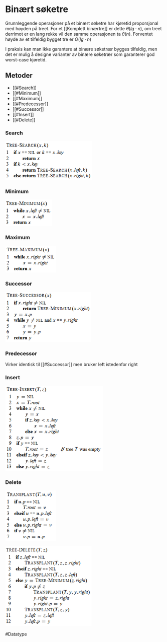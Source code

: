 # Binært søketre
Grunnleggende operasjoner på et binært søketre har kjøretid proporsjonal
med høyden på treet.
For et [[Komplett binærtre]] er dette $\theta(lg\cdot n)$, om treet derrimot 
er en lang rekke vil den samme operasjonen ta $\theta(n)$.
Forventet høyde av et tilfeldig bygget tre er $O(lg\cdot n)$

I praksis kan man ikke garantere at binære søketrær bygges tilfeldig,
men det er mulig å designe varianter av binære søketrær som garanterer
god worst-case kjøretid.



## Metoder
- [[#Search]]
- [[#Minimum]]
- [[#Maximum]]
- [[#Predecessor]] 
- [[#Successor]]
- [[#Insert]]
- [[#Delete]] 

### Search
![Search pseudocode](bilder/bintreesearch.png)

### Minimum
![Minimum pseudocode](bilder/bintreemin.png)

### Maximum
![Maximum pseudocode](bilder/bintreemax.png)

### Successor
![Successor pseudocode](bilder/bintreesucc.png)

### Predecessor
Virker identisk til [[#Successor]] men bruker left istedenfor right

### Insert
![Insert pseudocode](bilder/bintreeinsert.png)

### Delete
![Delete pseudocode](bilder/bintreetrans.png)

![Delete pseudocode](bilder/bintreedelete.png)

#Datatype 